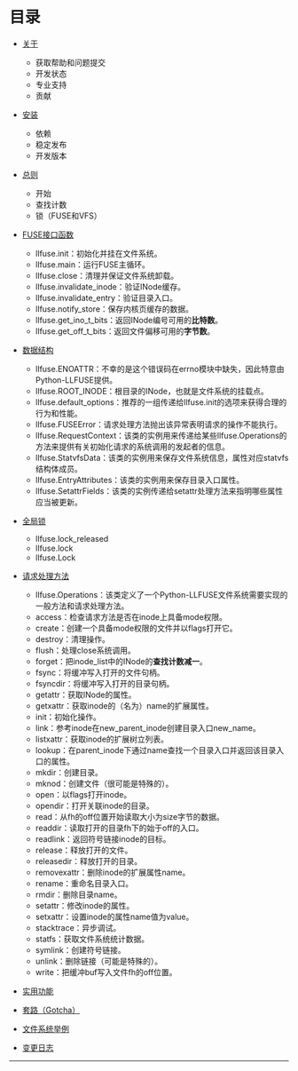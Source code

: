 # 目录
- [关于][0]
  - 获取帮助和问题提交
  - 开发状态
  - 专业支持
  - 贡献

- [安装][1]
  - 依赖
  - 稳定发布
  - 开发版本

- [总则][2]
  - 开始
  - 查找计数
  - 锁（FUSE和VFS）

- [FUSE接口函数][3]
  - llfuse.init：初始化并挂在文件系统。
  - llfuse.main：运行FUSE主循环。
  - llfuse.close：清理并保证文件系统卸载。
  - llfuse.invalidate_inode：验证INode缓存。
  - llfuse.invalidate_entry：验证目录入口。
  - llfuse.notify_store：保存内核页缓存的数据。
  - llfuse.get_ino_t_bits：返回INode编号可用的**比特数**。
  - llfuse.get_off_t_bits：返回文件偏移可用的**字节数**。

- [数据结构][4]
  - llfuse.ENOATTR：不幸的是这个错误码在errno模块中缺失，因此特意由Python-LLFUSE提供。
  - llfuse.ROOT_INODE：根目录的INode，也就是文件系统的挂载点。
  - llfuse.default_options：推荐的一组传递给llfuse.init的选项来获得合理的行为和性能。
  - llfuse.FUSEError：请求处理方法抛出该异常表明请求的操作不能执行。
  - llfuse.RequestContext：该类的实例用来传递给某些llfuse.Operations的方法来提供有关初始化请求的系统调用的发起者的信息。
  - llfuse.StatvfsData：该类的实例用来保存文件系统信息，属性对应statvfs结构体成员。
  - llfuse.EntryAttributes：该类的实例用来保存目录入口属性。
  - llfuse.SetattrFields：该类的实例传递给setattr处理方法来指明哪些属性应当被更新。

- [全局锁][5]
  - llfuse.lock_released
  - llfuse.lock
  - llfuse.Lock

- [请求处理方法][6]
  - llfuse.Operations：该类定义了一个Python-LLFUSE文件系统需要实现的一般方法和请求处理方法。
  - access：检查请求方法是否在inode上具备mode权限。
  - create：创建一个具备mode权限的文件并以flags打开它。
  - destroy：清理操作。
  - flush：处理close系统调用。
  - forget：把inode_list中的INode的**查找计数减一**。
  - fsync：将缓冲写入打开的文件句柄。
  - fsyncdir：将缓冲写入打开的目录句柄。
  - getattr：获取INode的属性。
  - getxattr：获取inode的（名为）name的扩展属性。
  - init：初始化操作。
  - link：参考inode在new_parent_inode创建目录入口new_name。
  - listxattr：获取inode的扩展树立列表。
  - lookup：在parent_inode下通过name查找一个目录入口并返回该目录入口的属性。
  - mkdir：创建目录。
  - mknod：创建文件（很可能是特殊的）。
  - open：以flags打开inode。
  - opendir：打开关联inode的目录。
  - read：从fh的off位置开始读取大小为size字节的数据。
  - readdir：读取打开的目录fh下的始于off的入口。
  - readlink：返回符号链接inode的目标。
  - release：释放打开的文件。
  - releasedir：释放打开的目录。
  - removexattr：删除inode的扩展属性name。
  - rename：重命名目录入口。
  - rmdir：删除目录name。
  - setattr：修改inode的属性。
  - setxattr：设置inode的属性name值为value。
  - stacktrace：异步调试。
  - statfs：获取文件系统统计数据。
  - symlink：创建符号链接。
  - unlink：删除链接（可能是特殊的）。
  - write：把缓冲buf写入文件fh的off位置。

- [实用功能][7]

- [套路（Gotcha）][8]

- [文件系统举例][9]

- [变更日志][a]

---
[0]: ./关于.md
[1]: ./安装.md
[2]: ./总则.md
[3]: ./FUSE接口函数.md
[4]: ./数据结构.md
[5]: ./全局锁.md
[6]: ./请求处理方法.md
[7]: ./实用功能.md
[8]: ./套路（Gotcha）.md
[9]: ./文件系统举例.md
[a]: ./变更日志.md